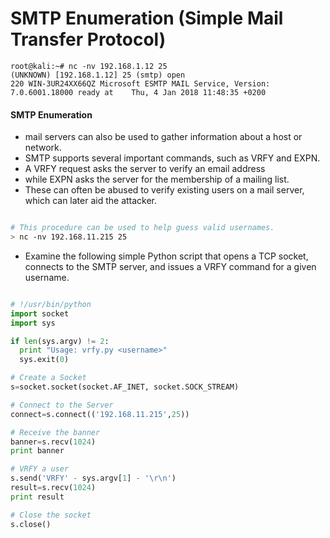 # SMTP Enumeration (Simple Mail Transfer Protocol)

```ShellSession
root@kali:~# nc -nv 192.168.1.12 25
(UNKNOWN) [192.168.1.12] 25 (smtp) open
220 WIN-3UR24XX66QZ Microsoft ESMTP MAIL Service, Version: 7.0.6001.18000 ready at    Thu, 4 Jan 2018 11:48:35 +0200
```

#### SMTP Enumeration

- mail servers can also be used to gather information about a host or network.
- SMTP supports several important commands, such as VRFY and EXPN.
- A VRFY request asks the server to verify an email address
- while EXPN asks the server for the membership of a mailing list.
- These can often be abused to verify existing users on a mail server, which can later aid the attacker.

```Bash

# This procedure can be used to help guess valid usernames.
> nc -nv 192.168.11.215 25

```

- Examine the following simple Python script that opens a TCP socket, connects to the SMTP server, and issues a VRFY command for a given username.

```python

# !/usr/bin/python
import socket
import sys

if len(sys.argv) != 2:
  print "Usage: vrfy.py <username>"
  sys.exit(0)

# Create a Socket
s=socket.socket(socket.AF_INET, socket.SOCK_STREAM)

# Connect to the Server
connect=s.connect(('192.168.11.215',25))

# Receive the banner
banner=s.recv(1024)
print banner

# VRFY a user
s.send('VRFY' - sys.argv[1] - '\r\n')
result=s.recv(1024)
print result

# Close the socket
s.close()

```
